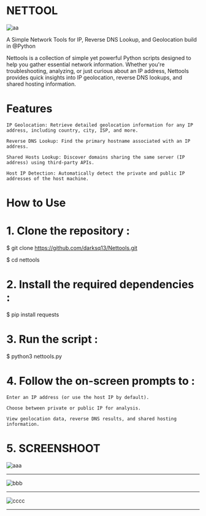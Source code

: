 # NETTOOL
![aa](https://github.com/user-attachments/assets/c00fc55b-0034-41e0-aa84-89475430abc4)

A Simple Network Tools for IP, Reverse DNS Lookup, and Geolocation build in @Python

Nettools is a collection of simple yet powerful Python scripts designed to help you gather essential network information. Whether you're troubleshooting, analyzing, or just curious about an IP address, Nettools provides quick insights into IP geolocation, reverse DNS lookups, and shared hosting information.



# Features

    IP Geolocation: Retrieve detailed geolocation information for any IP address, including country, city, ISP, and more.

    Reverse DNS Lookup: Find the primary hostname associated with an IP address.

    Shared Hosts Lookup: Discover domains sharing the same server (IP address) using third-party APIs.

    Host IP Detection: Automatically detect the private and public IP addresses of the host machine.

# How to Use
# 1. Clone the repository :

$ git clone https://github.com/darksq13/Nettools.git

$ cd nettools

# 2. Install the required dependencies :

$ pip install requests

# 3. Run the script :

$ python3 nettools.py

# 4. Follow the on-screen prompts to :

    Enter an IP address (or use the host IP by default).
    
    Choose between private or public IP for analysis.

    View geolocation data, reverse DNS results, and shared hosting information.
    
# 5. SCREENSHOOT

![aaa](https://github.com/user-attachments/assets/20747ea9-3d19-41ae-b7e3-284b0ca12da5)

****************************************************************************************************************************************************************************************************************

![bbb](https://github.com/user-attachments/assets/9e3123b6-5515-49f7-b3b7-ae80444563a8)

****************************************************************************************************************************************************************************************************************
![cccc](https://github.com/user-attachments/assets/0d045f7f-7f6c-4428-9bf7-a5939229adbd)

****************************************************************************************************************************************************************************************************************
